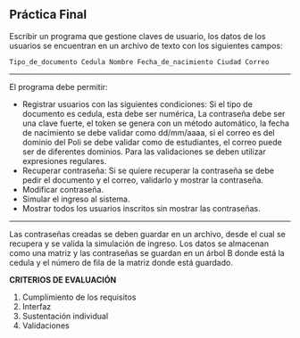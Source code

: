 ## Práctica Final

Escribir un programa que gestione claves de usuario, los datos de los usuarios se encuentran
en un archivo de texto con los siguientes campos:

`Tipo_de_documento Cedula Nombre Fecha_de_nacimiento Ciudad Correo`

---

El programa debe permitir:

* Registrar usuarios con las siguientes condiciones: Si el tipo de documento es cedula, esta debe ser numérica, La contraseña debe ser una clave fuerte, el token se genera con un método automático, la fecha de nacimiento se debe validar como dd/mm/aaaa, si el correo es del dominio del Poli se debe validar como de estudiantes, el correo puede ser de diferentes dominios. Para las validaciones se deben utilizar expresiones regulares.
* Recuperar contraseña: Si se quiere recuperar la contraseña se debe pedir el documento y el correo, validarlo y mostrar la contraseña.
* Modificar contraseña.
* Simular el ingreso al sistema.
* Mostrar todos los usuarios inscritos sin mostrar las contraseñas.

---

Las contraseñas creadas se deben guardar en un archivo, desde el cual se recupera y se valida la simulación de ingreso.
Los datos se almacenan como una matriz y las contraseñas se guardan en un árbol B donde está la cedula y el número de fila de la matriz donde está guardado.

**CRITERIOS DE EVALUACIÓN**

1. Cumplimiento de los requisitos
2. Interfaz
3. Sustentación individual
4. Validaciones

